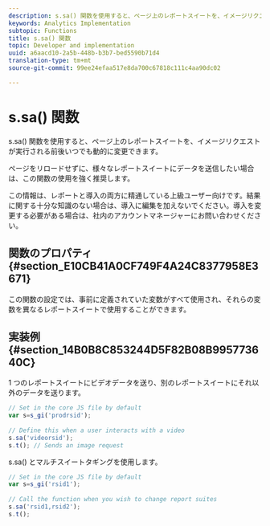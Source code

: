 ```yaml
---
description: s.sa() 関数を使用すると、ページ上のレポートスイートを、イメージリクエストが実行される前後いつでも動的に変更できます。
keywords: Analytics Implementation
subtopic: Functions
title: s.sa() 関数
topic: Developer and implementation
uuid: a6aacd10-2a5b-448b-b3b7-bed5590b71d4
translation-type: tm+mt
source-git-commit: 99ee24efaa517e8da700c67818c111c4aa90dc02

---
```



# s.sa() 関数

s.sa() 関数を使用すると、ページ上のレポートスイートを、イメージリクエストが実行される前後いつでも動的に変更できます。

ページをリロードせずに、様々なレポートスイートにデータを送信したい場合は、この関数の使用を強く推奨します。

この情報は、レポートと導入の両方に精通している上級ユーザー向けです。結果に関する十分な知識のない場合は、導入に編集を加えないでください。導入を変更する必要がある場合は、社内のアカウントマネージャーにお問い合わせください。

## 関数のプロパティ {#section_E10CB41A0CF749F4A24C8377958E3671}

この関数の設定では、事前に定義されていた変数がすべて使用され、それらの変数を異なるレポートスイートで使用することができます。

## 実装例 {#section_14B0B8C853244D5F82B08B995773640C}

1 つのレポートスイートにビデオデータを送り、別のレポートスイートにそれ以外のデータを送ります。

```js
// Set in the core JS file by default 
var s=s_gi('prodrsid'); 
 
// Define this when a user interacts with a video 
s.sa('videorsid'); 
s.t(); // Sends an image request
```

s.sa() とマルチスイートタギングを使用します。

```js
// Set in the core JS file by default 
var s=s_gi('rsid1'); 
 
// Call the function when you wish to change report suites 
s.sa('rsid1,rsid2'); 
s.t();
```

